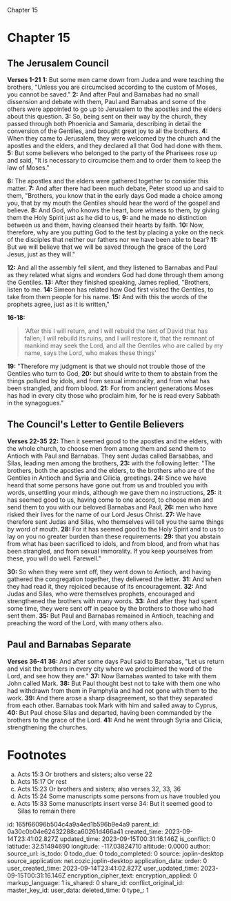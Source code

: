 Chapter 15

# Chapter 15
## The Jerusalem Council
**Verses 1-21**
**1:** But some men came down from Judea and were teaching the brothers, "Unless you are circumcised according to the custom of Moses, you cannot be saved."
**2:** And after Paul and Barnabas had no small dissension and debate with them, Paul and Barnabas and some of the others were appointed to go up to Jerusalem to the apostles and the elders about this question.
**3:** So, being sent on their way by the church, they passed through both Phoenicia and Samaria, describing in detail the conversion of the Gentiles, and brought great joy to all the brothers.
**4:** When they came to Jerusalem, they were welcomed by the church and the apostles and the elders, and they declared all that God had done with them.
**5:** But some believers who belonged to the party of the Pharisees rose up and said, "It is necessary to circumcise them and to order them to keep the law of Moses."

**6:** The apostles and the elders were gathered together to consider this matter.
**7:** And after there had been much debate, Peter stood up and said to them, "Brothers, you know that in the early days God made a choice among you, that by my mouth the Gentiles should hear the word of the gospel and believe.
**8:** And God, who knows the heart, bore witness to them, by giving them the Holy Spirit just as he did to us,
**9:** and he made no distinction between us and them, having cleansed their hearts by faith.
**10:** Now, therefore, why are you putting God to the test by placing a yoke on the neck of the disciples that neither our fathers nor we have been able to bear?
**11:** But we will believe that we will be saved through the grace of the Lord Jesus, just as they will."

**12:** And all the assembly fell silent, and they listened to Barnabas and Paul as they related what signs and wonders God had done through them among the Gentiles.
**13:** After they finished speaking, James replied, "Brothers, listen to me.
**14:** Simeon has related how God first visited the Gentiles, to take from them people for his name.
**15:** And with this the words of the prophets agree, just as it is written,"

**16-18:**
> 'After this I will return,
> and I will rebuild the tent of David that has fallen;
> I will rebuild its ruins,
> and I will restore it,
> that the remnant of mankind may seek the Lord,
> and all the Gentiles who are called by my name,
> says the Lord, who makes these things'

**19:** "Therefore my judgment is that we should not trouble those of the Gentiles who turn to God,
**20:** but should write to them to abstain from the things polluted by idols, and from sexual immorality, and from what has been strangled, and from blood.
**21:** For from ancient generations Moses has had in every city those who proclaim him, for he is read every Sabbath in the synagogues."

## The Council's Letter to Gentile Believers
**Verses 22-35**
**22:** Then it seemed good to the apostles and the elders, with the whole church, to choose men from among them and send them to Antioch with Paul and Barnabas. They sent Judas called Barsabbas, and Silas, leading men among the brothers,
**23:** with the following letter: "The brothers, both the apostles and the elders, to the brothers who are of the Gentiles in Antioch and Syria and Cilicia, greetings.
**24:** Since we have heard that some persons have gone out from us and troubled you with words, unsettling your minds, although we gave them no instructions,
**25:** it has seemed good to us, having come to one accord, to choose men and send them to you with our beloved Barnabas and Paul,
**26:** men who have risked their lives for the name of our Lord Jesus Christ. 
**27:** We have therefore sent Judas and Silas, who themselves will tell you the same things by word of mouth.
**28:** For it has seemed good to the Holy Spirit and to us to lay on you no greater burden than these requirements:
**29:** that you abstain from what has been sacrificed to idols, and from blood, and from what has been strangled, and from sexual immorality. If you keep yourselves from these, you will do well. Farewell."

**30:** So when they were sent off, they went down to Antioch, and having gathered the congregation together, they delivered the letter.
**31:** And when they had read it, they rejoiced because of its encouragement.
**32:** And Judas and Silas, who were themselves prophets, encouraged and strengthened the brothers with many words.
**33:** And after they had spent some time, they were sent off in peace by the brothers to those who had sent them.
**35:** But Paul and Barnabas remained in Antioch, teaching and preaching the word of the Lord, with many others also.

## Paul and Barnabas Separate
**Verses 36-41**
**36:** And after some days Paul said to Barnabas, "Let us return and visit the brothers in every city where we proclaimed the word of the Lord, and see how they are."
**37:** Now Barnabas wanted to take with them John called Mark.
**38:** But Paul thought best not to take with them one who had withdrawn from them in Pamphylia and had not gone with them to the work.
**39:** And there arose a sharp disagreement, so that they separated from each other. Barnabas took Mark with him and sailed away to Cyprus,
**40:** But Paul chose Silas and departed, having been commanded by the brothers to the grace of the Lord.
**41:** And he went through Syria and Cilicia, strengthening the churches.

# Footnotes
<ol type='a'>
	<li>Acts 15:3 Or brothers and sisters; also verse 22</li>
	<li>Acts 15:17 Or rest</li>
	<li>Acts 15:23 Or brothers and sisters; also verses 32, 33, 36</li>
	<li>Acts 15:24 Some manuscripts some persons from us have troubled you</li>
	<li>Acts 15:33 Some manuscripts insert verse 34: But it seemed good to Silas to remain there</li>
</ol>


id: 165f66096b504c4a9a4ed1b596b9e4a9
parent_id: 0a30c0b04e62432288ca60261d466a41
created_time: 2023-09-14T23:41:02.827Z
updated_time: 2023-09-15T00:31:16.146Z
is_conflict: 0
latitude: 32.51494690
longitude: -117.03824710
altitude: 0.0000
author: 
source_url: 
is_todo: 0
todo_due: 0
todo_completed: 0
source: joplin-desktop
source_application: net.cozic.joplin-desktop
application_data: 
order: 0
user_created_time: 2023-09-14T23:41:02.827Z
user_updated_time: 2023-09-15T00:31:16.146Z
encryption_cipher_text: 
encryption_applied: 0
markup_language: 1
is_shared: 0
share_id: 
conflict_original_id: 
master_key_id: 
user_data: 
deleted_time: 0
type_: 1